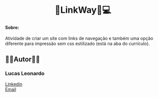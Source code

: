 <h1 align="center">📌LinkWay📌💻</h1>

<h4>Sobre:</h4> Atividade de criar um site com links de navegação e também uma opção diferente para impressão sem css estilizado (está na aba do currículo).

<br />
<h2>🧔🏻Autor🧔🏻</h2>

<h3>Lucas Leonardo</h3>

[Linkedin](https://www.linkedin.com/in/caslujpg/)</br>
[Email](caslujpg@gmail.com)
